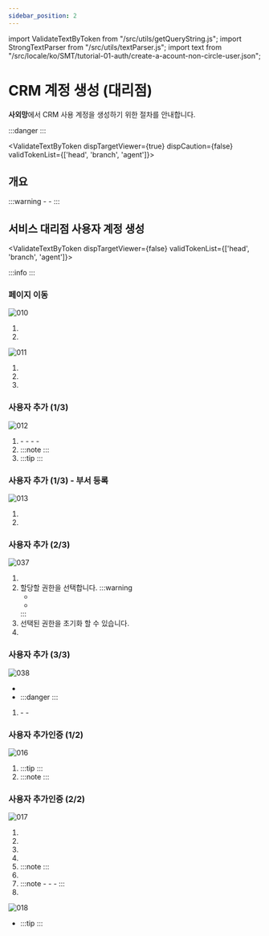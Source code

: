 ```yaml
---
sidebar_position: 2
---
```


import ValidateTextByToken from "/src/utils/getQueryString.js";
import StrongTextParser from "/src/utils/textParser.js";
import text from "/src/locale/ko/SMT/tutorial-01-auth/create-a-acount-non-circle-user.json";

# CRM 계정 생성 (대리점)

<!-- 메뉴단에서 번역이 안되므로 여기 하드코딩해야 함 #가 달린 헤더와 함께 -->
**사외망**에서 CRM 사용 계정을 생성하기 위한 절차를 안내합니다.

:::danger
<StrongTextParser text={text.warning} />
:::

<ValidateTextByToken dispTargetViewer={true} dispCaution={false} validTokenList={['head', 'branch', 'agent']}>

## 개요

<StrongTextParser text={text.overview01} />
:::warning 
   - <StrongTextParser text={text.overview02} />
   - <StrongTextParser text={text.overview03} />
:::

</ValidateTextByToken>



## 서비스 대리점 사용자 계정 생성

<ValidateTextByToken dispTargetViewer={false} validTokenList={['head', 'branch', 'agent']}>

:::info
<StrongTextParser text={text.createAgentAccount01} />
:::

### 페이지 이동

![010](./img/010.png)

1. <StrongTextParser text={text.createAgentAccount02} />
2. <StrongTextParser text={text.createAgentAccount03} />

![011](./img/011.png)

1. <StrongTextParser text={text.createAgentAccount04} />
2. <StrongTextParser text={text.createAgentAccount05} />
3. <StrongTextParser text={text.createAgentAccount06} />

### 사용자 추가 (1/3)

![012](./img/012.png)

1. <StrongTextParser text={text.step1AddUser01} />
   - <StrongTextParser text={text.step1AddUser02} />
   - <StrongTextParser text={text.step1AddUser03} />
   - <StrongTextParser text={text.step1AddUser04} />
   - <StrongTextParser text={text.step1AddUser05} />
2. <StrongTextParser text={text.step1AddUser06} />
   :::note
   <StrongTextParser text={text.step1AddUser07} />
   :::
3. <StrongTextParser text={text.step1AddUser08} />
   :::tip
   <StrongTextParser text={text.step1AddUser09} />
   :::

### 사용자 추가 (1/3) - 부서 등록

![013](./img/013.png)

1. <StrongTextParser text={text.step1AddDept01} />
1. <StrongTextParser text={text.step1AddDept02} />


### 사용자 추가 (2/3)

![037](./img/037.png)

1. <StrongTextParser text={text.step2AddUser01} />
1. 할당할 권한을 선택합니다. 
   :::warning
      - <StrongTextParser text={text.step2AddUser09} />
      - <StrongTextParser text={text.step2AddUser10} />
   :::
1. 선택된 권한을 초기화 할 수 있습니다.
1. <StrongTextParser text={text.step2AddUser11} />

### 사용자 추가 (3/3)

![038](./img/038.png)

- <StrongTextParser text={text.step3AddUser01} />
-  <StrongTextParser text={text.step3AddUser02} />
   :::danger
   <StrongTextParser text={text.step3AddUser03} />
   :::
1. <StrongTextParser text={text.step3AddUser04} />
   - <StrongTextParser text={text.step3AddUser05} />
   - <StrongTextParser text={text.step3AddUser06} />

### 사용자 추가인증 (1/2)

![016](./img/016.png)

1. <StrongTextParser text={text.step1AdditionalAuth01} />
   :::tip
   <StrongTextParser text={text.step1AdditionalAuth02} />
   :::
1. <StrongTextParser text={text.step1AdditionalAuth03} />
   :::note
   <StrongTextParser text={text.step1AdditionalAuth04} />
   :::

### 사용자 추가인증 (2/2)

![017](./img/017.png)

1. <StrongTextParser text={text.step2AdditionalAuth01} />
1. <StrongTextParser text={text.step2AdditionalAuth02} />
1. <StrongTextParser text={text.step2AdditionalAuth03} />
1. <StrongTextParser text={text.step2AdditionalAuth04} />
1. <StrongTextParser text={text.step2AdditionalAuth05} />
   :::note
   <StrongTextParser text={text.step2AdditionalAuth06} />
   :::
1. <StrongTextParser text={text.step2AdditionalAuth07} />
1. <StrongTextParser text={text.step2AdditionalAuth08} />
   :::note
   - <StrongTextParser text={text.step2AdditionalAuth09} />
   - <StrongTextParser text={text.step2AdditionalAuth10} />
   - <StrongTextParser text={text.step2AdditionalAuth11} />
   :::
1. <StrongTextParser text={text.step2AdditionalAuth12} />

![018](./img/018.png)

- <StrongTextParser text={text.finalConfirm01} />
   :::tip
   <StrongTextParser text={text.finalConfirm02} />
   :::

</ValidateTextByToken>
